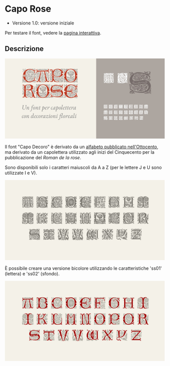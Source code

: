 # Capo Rose
- Versione 1.0: versione iniziale

Per testare il font, vedere la [pagina interattiva](https://m-casanova.github.io/CapoRose/).

## Descrizione
![image](images/capo_rose_1.jpg)

Il font "Capo Decoro" è derivato da un [alfabeto pubblicato nell'Ottocento](https://archive.org/details/alphabetsnumeral00shaw/page/n47/mode/2up), ma derivato da un capolettera utilizzato agli inizi del Cinquecento per la pubblicazione del _Roman de la rose_.

Sono disponibili solo i caratteri maiuscoli da A a Z (per le lettere J e U sono utilizzate I e V).

![image](images/capo_rose_2.jpg)

È possibile creare una versione bicolore utilizzando le caratteristiche 'ss01' (lettera) e 'ss02' (sfondo).

![image](images/capo_rose_3.jpg)
